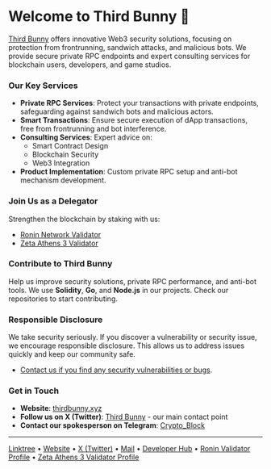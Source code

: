 # Welcome to Third Bunny 👋

[Third Bunny](https://www.thirdbunny.xyz/) offers innovative Web3 security solutions, focusing on protection from frontrunning, sandwich attacks, and malicious bots. We provide secure private RPC endpoints and expert consulting services for blockchain users, developers, and game studios.

### Our Key Services

- **Private RPC Services**: Protect your transactions with private endpoints, safeguarding against sandwich bots and malicious actors.
- **Smart Transactions**: Ensure secure execution of dApp transactions, free from frontrunning and bot interference.
- **Consulting Services**: Expert advice on:
  - Smart Contract Design
  - Blockchain Security
  - Web3 Integration
- **Product Implementation**: Custom private RPC setup and anti-bot mechanism development.

### Join Us as a Delegator

Strengthen the blockchain by staking with us:

- [Ronin Network Validator](https://app.roninchain.com/validator/0x2c96d7b5d1887222025ec9f0be92fb91065d9d87)
- [Zeta Athens 3 Validator](https://athens.explorer.zetachain.com/address/0x225254d35dE666064Eccc5ce16eF1D8bF8D7b5EE)

### Contribute to Third Bunny

Help us improve security solutions, private RPC performance, and anti-bot tools. We use **Solidity**, **Go**, and **Node.js** in our projects. Check our repositories to start contributing.
### Responsible Disclosure

We take security seriously. If you discover a vulnerability or security issue, we encourage responsible disclosure. This allows us to address issues quickly and keep our community safe.

- [Contact us if you find any security vulnerabilities or bugs](mailto:thirdbunny.xyz).

### Get in Touch

- **Website**: [thirdbunny.xyz](https://www.thirdbunny.xyz/)
- **Follow us on X (Twitter)**: [Third Bunny](https://x.com/Third_Bunny) - our main contact point
- **Contact our spokesperson on Telegram**: [Crypto_Block](https://t.me/John_Prosperr)

---

[Linktree](https://linktr.ee/third_bunny) • [Website](https://www.thirdbunny.xyz/) • [X (Twitter)](https://x.com/Third_Bunny) • [Mail](mailto:thirdbunny.xyz) • [Developer Hub](https://github.com/thirdbunny) • [Ronin Validator Profile](https://app.roninchain.com/validator/0x2c96d7b5d1887222025ec9f0be92fb91065d9d87) • [Zeta Athens 3 Validator Profile](https://athens.explorer.zetachain.com/address/0x225254d35dE666064Eccc5ce16eF1D8bF8D7b5EE)
